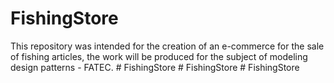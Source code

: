 # FishingStore
This repository was intended for the creation of an e-commerce for the sale of fishing articles, the work will be produced for the subject of modeling design patterns - FATEC.
#   F i s h i n g S t o r e  
 #   F i s h i n g S t o r e  
 #   F i s h i n g S t o r e  
 
